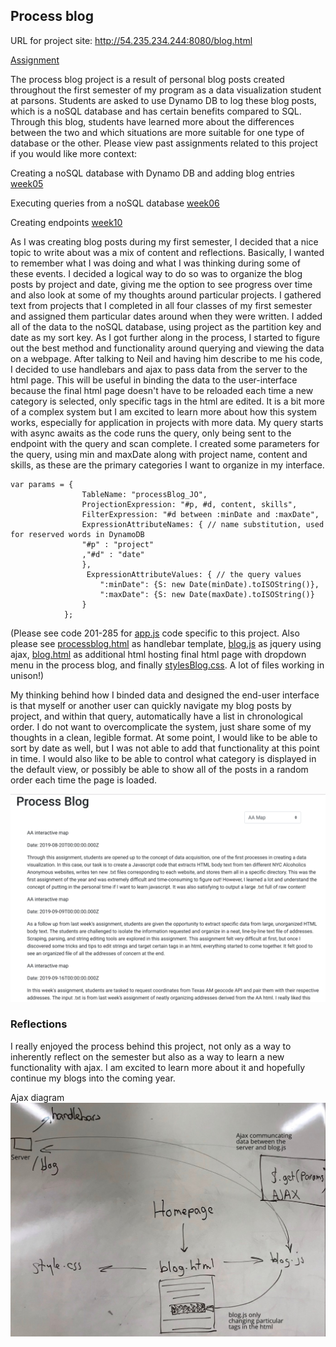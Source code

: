 ## Process blog

URL for project site: http://54.235.234.244:8080/blog.html

[Assignment](https://github.com/visualizedata/data-structures/blob/master/final_assignment_2.md)

The process blog project is a result of personal blog posts created throughout the first semester of my program as a data visualization student at parsons. Students are asked to use Dynamo DB to log these blog posts, which is a noSQL database and has certain benefits compared to SQL. Through this blog, students have learned more about the differences between the two and which situations are more suitable for one type of database or the other. Please view past assignments related to this project if you would like more context:

Creating a noSQL database with Dynamo DB and adding blog entries [week05](https://github.com/joutwater/Data-Structures/tree/master/week05)

Executing queries from a noSQL database [week06](https://github.com/joutwater/Data-Structures/tree/master/week06)

Creating endpoints [week10](https://github.com/joutwater/Data-Structures/tree/master/week10)

As I was creating blog posts during my first semester, I decided that a nice topic to write about was a mix of content and reflections. Basically, I wanted to remember what I was doing and what I was thinking during some of these events. I decided a logical way to do so was to organize the blog posts by project and date, giving me the option to see progress over time and also look at some of my thoughts around particular projects. I gathered text from projects that I completed in all four classes of my first semester and assigned them particular dates around when they were written. I added all of the data to the noSQL database, using project as the partition key and date as my sort key. As I got further along in the process, I started to figure out the best method and functionality around querying and viewing the data on a webpage. After talking to Neil and having him describe to me his code, I decided to use handlebars and ajax to pass data from the server to the html page. This will be useful in binding the data to the user-interface because the final html page doesn't have to be reloaded each time a new category is selected, only specific tags in the html are edited. It is a bit more of a complex system but I am excited to learn more about how this system works, especially for application in projects with more data. My query starts with async awaits as the code runs the query, only being sent to the endpoint with the query and scan complete. I created some parameters for the query, using min and maxDate along with project name, content and skills, as these are the primary categories I want to organize in my interface. 

    var params = {
                    TableName: "processBlog_JO",
                    ProjectionExpression: "#p, #d, content, skills",
                    FilterExpression: "#d between :minDate and :maxDate",
                    ExpressionAttributeNames: { // name substitution, used for reserved words in DynamoDB
                    "#p" : "project"
                    ,"#d" : "date"
                    },
                     ExpressionAttributeValues: { // the query values
                        ":minDate": {S: new Date(minDate).toISOString()},
                        ":maxDate": {S: new Date(maxDate).toISOString()}
                    }
                };
                
(Please see code 201-285 for [app.js](https://github.com/joutwater/Data-Structures/blob/master/Final_Assignment_2/app.js) code specific to this project. Also please see [processblog.html](https://github.com/joutwater/Data-Structures/blob/master/Final_Assignment_2/processblog.html) as handlebar template, [blog.js](https://github.com/joutwater/Data-Structures/blob/master/Final_Assignment_2/blog.js) as jquery using ajax, [blog.html](https://github.com/joutwater/Data-Structures/blob/master/Final_Assignment_2/blog.html) as additional html hosting final html page with dropdown menu in the process blog, and finally [stylesBlog.css](https://github.com/joutwater/Data-Structures/blob/master/Final_Assignment_2/stylesBlog.css). A lot of files working in unison!)

My thinking behind how I binded data and designed the end-user interface is that myself or another user can quickly navigate my blog posts by project, and within that query, automatically have a list in chronological order. I do not want to overcomplicate the system, just share some of my thoughts in a clean, legible format. At some point, I would like to be able to sort by date as well, but I was not able to add that functionality at this point in time. I would also like to be able to control what category is displayed in the default view, or possibly be able to show all of the posts in a random order each time the page is loaded.

![Image](https://github.com/joutwater/Data-Structures/blob/master/Final_Assignment_2/PB_ss.png)

### Reflections

I really enjoyed the process behind this project, not only as a way to inherently reflect on the semester but also as a way to learn a new functionality with ajax. I am excited to learn more about it and hopefully continue my blogs into the coming year.

Ajax diagram
![Image](https://github.com/joutwater/Data-Structures/blob/master/Final_Assignment_2/ajax_diagram.png)
